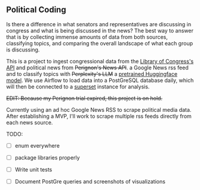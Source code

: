 ## Political Coding

Is there a difference in what senators and representatives are discussing in congress and what is being discussed in the news? The best way to answer that is by collecting immense amounts of data from both sources, classifying topics, and comparing the overall landscape of what each group is discussing.

This is a project to ingest congressional data from the [Library of Congress's API]([https://api.data.gov/docs/developer-manual/]) and political news from ~~Perignon's News API~~. a Google News rss feed and to classify topics with ~~Perplexity's LLM~~ a [pretrained Huggingface model](https://huggingface.co/poltextlab/xlm-roberta-large-english-legislative-cap-v3). We use Airflow to load data into a PostGreSQL database daily, which will then be connected to a [superset](https://superset.apache.org/) instance for analysis.

~~EDIT: Because my Perignon trial expired, this project is on hold.~~

Currently using an ad hoc Google News RSS to scrape political media data. After establishing a MVP, I'll work to scrape multiple rss feeds directly from each news source.

TODO:
- [ ] enum everywhere

- [ ] package libraries properly

- [ ] Write unit tests

- [ ] Document PostGre queries and screenshots of visualizations
